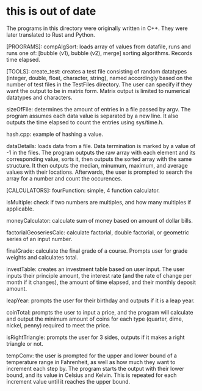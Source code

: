 # this is out of date

The programs in this directory were originally written in C++. They were later 
translated to Rust and Python.

[PROGRAMS]:
compAlgSort: loads array of values from datafile, runs and runs one of: [bubble
             (v1), bubble (v2), merge] sorting algorithms. Records time elapsed.



[TOOLS]:
create_test: creates a test file consisting of random datatypes (integer,
             double, float, character, string), named accordingly based on the
             number of test files in the TestFiles directory. The user can
             specify if they want the output to be in matrix form. Matrix 
             output is limited to numerical datatypes and characters.

sizeOfFile: determines the amount of entries in a file passed by argv. The
            program assumes each data value is separated by a new line. It also
            outputs the time elapsed to count the entries using sys/time.h.

hash.cpp: example of hashing a value.

dataDetails: loads data from a file. Data termination is marked by a value of 
             -1 in the files. The program outputs the raw array with each 
             element and its corresponding value, sorts it, then outputs the
             sorted array with the same structure. It then outputs the median,
             minumum, maximum, and average values with their locations.
             Afterwards, the user is prompted to search the array for a number
             and count the occurences.



[CALCULATORS]:
fourFunction: simple, 4 function calculator.

isMultiple: check if two numbers are multiples, and how many multiples if
            applicable.

moneyCalculator: calculate sum of money based on amount of dollar bills.

factorialGeoseriesCalc: calculate factorial, double factorial, or geometric 
                        series of an input number.

finalGrade: calculate the final grade of a course. Prompts user for grade
            weights and calculates total.
        
investTable: creates an investment table based on user input. The user inputs
             their principle amount, the interest rate (and the rate of change
             per month if it changes), the amount of time elapsed, and their
             monthly deposit amount.

leapYear: prompts the user for their birthday and outputs if it is a leap year.

coinTotal: prompts the user to input a price, and the program will calculate
           and output the minimum amount of coins for each type (quarter, dime,
           nickel, penny) required to meet the price.

isRightTriangle: prompts the user for 3 sides, outputs if it makes a right 
                 triangle or not.

tempConv: the user is prompted for the upper and lower bound of a temperature
          range in Fahrenheit, as well as how much they want to increment each
          step by. The program starts the output with their lower bound, and 
          its value in Celsius and Kelvin. This is repeated for each increment
          value until it reaches the upper bound.



[GAMES]:
hangman

